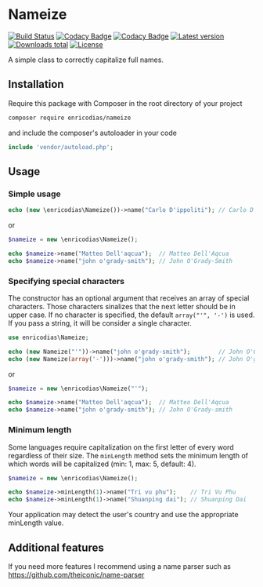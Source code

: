 # Nameize

[![Build Status](https://travis-ci.com/enricodias/nameize.svg?branch=master)](https://travis-ci.com/enricodias/nameize)
[![Codacy Badge](https://api.codacy.com/project/badge/Coverage/ce9cfa2739534021a15aebfb7037ef1d)](https://www.codacy.com/manual/enricodias/nameize?utm_source=github.com&utm_medium=referral&utm_content=enricodias/nameize&utm_campaign=Badge_Coverage)
[![Codacy Badge](https://api.codacy.com/project/badge/Grade/ce9cfa2739534021a15aebfb7037ef1d)](https://www.codacy.com/manual/enricodias/nameize?utm_source=github.com&amp;utm_medium=referral&amp;utm_content=enricodias/nameize&amp;utm_campaign=Badge_Grade)
[![Latest version](http://img.shields.io/packagist/v/enricodias/nameize.svg)](https://packagist.org/packages/enricodias/nameize)
[![Downloads total](http://img.shields.io/packagist/dt/enricodias/nameize.svg)](https://packagist.org/packages/enricodias/nameize)
[![License](http://img.shields.io/packagist/l/enricodias/nameize.svg)](https://github.com/enricodias/nameize/blob/master/LICENSE.md)

A simple class to correctly capitalize full names.

## Installation

Require this package with Composer in the root directory of your project

```bash
composer require enricodias/nameize
```

and include the composer's autoloader in your code

```php
include 'vendor/autoload.php';
```


## Usage

### Simple usage

```php
echo (new \enricodias\Nameize())->name("Carlo D'ippoliti"); // Carlo D'Ippoliti
```

or

```php
$nameize = new \enricodias\Nameize();

echo $nameize->name("Matteo Dell'aqcua");  // Matteo Dell'Aqcua
echo $nameize->name("john o'grady-smith"); // John O'Grady-Smith
```

### Specifying special characters

The constructor has an optional argument that receives an array of special characters. Those characters sinalizes that the next letter should be in upper case. If no character is specified, the default ```array("'", '-')``` is used. If you pass a string, it will be consider a single character.

```php
use enricodias\Nameize;

echo (new Nameize("'"))->name("john o'grady-smith");        // John O'Grady-smith
echo (new Nameize(array('-')))->name("john o'grady-smith"); // John O'grady-Smith
```

or 

```php
$nameize = new \enricodias\Nameize("'");

echo $nameize->name("Matteo Dell'aqcua");  // Matteo Dell'Aqcua
echo $nameize->name("john o'grady-smith"); // John O'Grady-smith
```

### Minimum length

Some languages require capitalization on the first letter of every word regardless of their size. The ```minLength``` method sets the minimum length of which words will be capitalized (min: 1, max: 5, default: 4).

```php
$nameize = new \enricodias\Nameize();

echo $nameize->minLength(1)->name("Tri vu phu");    // Tri Vu Phu
echo $nameize->minLength(1)->name("Shuanping dai"); // Shuanping Dai
```

Your application may detect the user's country and use the appropriate minLength value.

## Additional features

If you need more features I recommend using a name parser such as <https://github.com/theiconic/name-parser>
